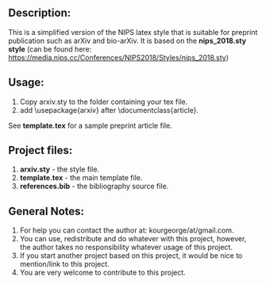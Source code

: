 
## Description:
This is a simplified version of the NIPS latex style that is suitable for preprint publication such as arXiv and bio-arXiv.
It is based on the **nips_2018.sty style** (can be found here: https://media.nips.cc/Conferences/NIPS2018/Styles/nips_2018.sty)


## Usage:
1. Copy arxiv.sty to the folder containing your tex file.
2. add \usepackage{arxiv} after \documentclass{article}.

See **template.tex** for a sample preprint article file.

## Project files:
1. **arxiv.sty** - the style file.
2. **template.tex** - the main template file.
3. **references.bib** - the bibliography source file.


## General Notes:
1. For help you can contact the author at: kourgeorge/at/gmail.com.
2. You can use, redistribute and do whatever with this project, however, the author takes no responsibility whatever usage of this project.
3. If you start another project based on this project, it would be nice to mention/link to this project.
4. You are very welcome to contribute to this project.
